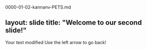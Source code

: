 0000-01-02-kannanv-PETS.md

layout: slide
title: "Welcome to our second slide!"
---
Your text modified
Use the left arrow to go back!
